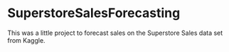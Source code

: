 # SuperstoreSalesForecasting
This was a little project to forecast sales on the Superstore Sales data set from Kaggle.
